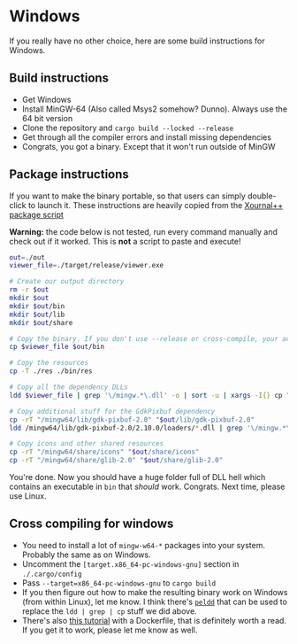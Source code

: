 # Windows

If you really have no other choice, here are some build instructions for Windows.

## Build instructions

- Get Windows
- Install MinGW-64 (Also called Msys2 somehow? Dunno). Always use the 64 bit version
- Clone the repository and `cargo build --locked --release`
- Get through all the compiler errors and install missing dependencies
- Congrats, you got a binary. Except that it won't run outside of MinGW

## Package instructions

If you want to make the binary portable, so that users can simply double-click to launch it. These instructions are heavily copied from the [Xournal++ package script](https://github.com/xournalpp/xournalpp/blob/81982f8af782efb0718d033633c35efda58f66f7/windows-setup/package.sh)

**Warning:** the code below is not tested, run every command manually and check out if it worked. This is **not** a script to paste and execute!

```sh
out=./out
viewer_file=./target/release/viewer.exe

# Create our output directory
rm -r $out
mkdir $out
mkdir $out/bin
mkdir $out/lib
mkdir $out/share

# Copy the binary. If you don't use --release or cross-compile, your actual target path might be different
cp $viewer_file $out/bin

# Copy the resources
cp -T ./res ./bin/res

# Copy all the dependency DLLs
ldd $viewer_file | grep '\/mingw.*\.dll' -o | sort -u | xargs -I{} cp "{}" "$out/bin/"

# Copy additional stuff for the GdkPixbuf dependency
cp -rT "/mingw64/lib/gdk-pixbuf-2.0" "$out/lib/gdk-pixbuf-2.0"
ldd /mingw64/lib/gdk-pixbuf-2.0/2.10.0/loaders/*.dll | grep '\/mingw.*\.dll' -o | xargs -I{} cp "{}" "$out/bin/"

# Copy icons and other shared resources
cp -rT "/mingw64/share/icons" "$out/share/icons"
cp -rT "/mingw64/share/glib-2.0" "$out/share/glib-2.0"
```

You're done. Now you should have a huge folder full of DLL hell which contains an executable in `bin` that *should* work. Congrats. Next time, please use Linux.

## Cross compiling for windows

- You need to install a lot of `mingw-w64-*` packages into your system. Probably the same as on Windows.
- Uncomment the `[target.x86_64-pc-windows-gnu]` section in `./.cargo/config`
- Pass `--target=x86_64-pc-windows-gnu` to `cargo build`
- If you then figure out how to make the resulting binary work on Windows (from within Linux), let me know. I think there's [`peldd`](https://github.com/gsauthof/pe-util) that can be used to replace the `ldd | grep | cp` stuff we did above.
- There's also [this tutorial](https://nivethan.dev/devlog/cross-compiling-rust-gtk-projects-for-windows.html) with a Dockerfile, that is definitely worth a read. If you get it to work, please let me know as well.
